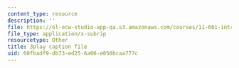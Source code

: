 ```yaml
---
content_type: resource
description: ''
file: https://ol-ocw-studio-app-qa.s3.amazonaws.com/courses/11-601-introduction-to-environmental-policy-and-planning-fall-2016/60fbadf9db73ed256a06e050bcaa777c_p0Brd5vwV_Q.srt
file_type: application/x-subrip
resourcetype: Other
title: 3play caption file
uid: 60fbadf9-db73-ed25-6a06-e050bcaa777c
---
```

